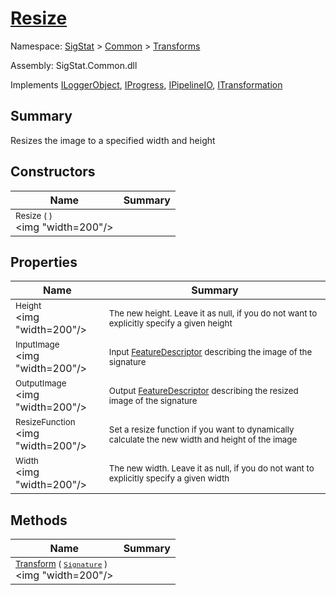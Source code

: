# [Resize](./Resize.md)

Namespace: [SigStat]() > [Common](./../README.md) > [Transforms](./README.md)

Assembly: SigStat.Common.dll

Implements [ILoggerObject](./../ILoggerObject.md), [IProgress](./../Helpers/IProgress.md), [IPipelineIO](./../Pipeline/IPipelineIO.md), [ITransformation](./../ITransformation.md)

## Summary
Resizes the image to a specified width and height

## Constructors

| Name | Summary | 
| --- | --- | 
| <sub>Resize (  )</sub><div style="pointer-events: none; cursor: default;"><img "width=200"/></div>| <sub></sub>| <br>


## Properties

| Name | Summary | 
| --- | --- | 
| <sub>Height</sub><div style="pointer-events: none; cursor: default;"><img "width=200"/></div>| <sub>The new height. Leave it as null, if you do not want to explicitly specify a given height</sub>| <br>
| <sub>InputImage</sub><div style="pointer-events: none; cursor: default;"><img "width=200"/></div>| <sub>Input [FeatureDescriptor](https://github.com/hargitomi97/sigstat/blob/master/docs/md/SigStat/Common/FeatureDescriptor.md) describing the image of the signature</sub>| <br>
| <sub>OutputImage</sub><div style="pointer-events: none; cursor: default;"><img "width=200"/></div>| <sub>Output [FeatureDescriptor](https://github.com/hargitomi97/sigstat/blob/master/docs/md/SigStat/Common/FeatureDescriptor.md) describing the resized image of the signature</sub>| <br>
| <sub>ResizeFunction</sub><div style="pointer-events: none; cursor: default;"><img "width=200"/></div>| <sub>Set a resize function if you want to dynamically calculate the new width and height of the image</sub>| <br>
| <sub>Width</sub><div style="pointer-events: none; cursor: default;"><img "width=200"/></div>| <sub>The new width. Leave it as null, if you do not want to explicitly specify a given width</sub>| <br>


## Methods

| Name | Summary | 
| --- | --- | 
| <sub>[Transform](./Methods/Resize-100663716.md) ( [`Signature`](./../Signature.md) )</sub><div style="pointer-events: none; cursor: default;"><img "width=200"/></div>| <sub></sub>| <br>


